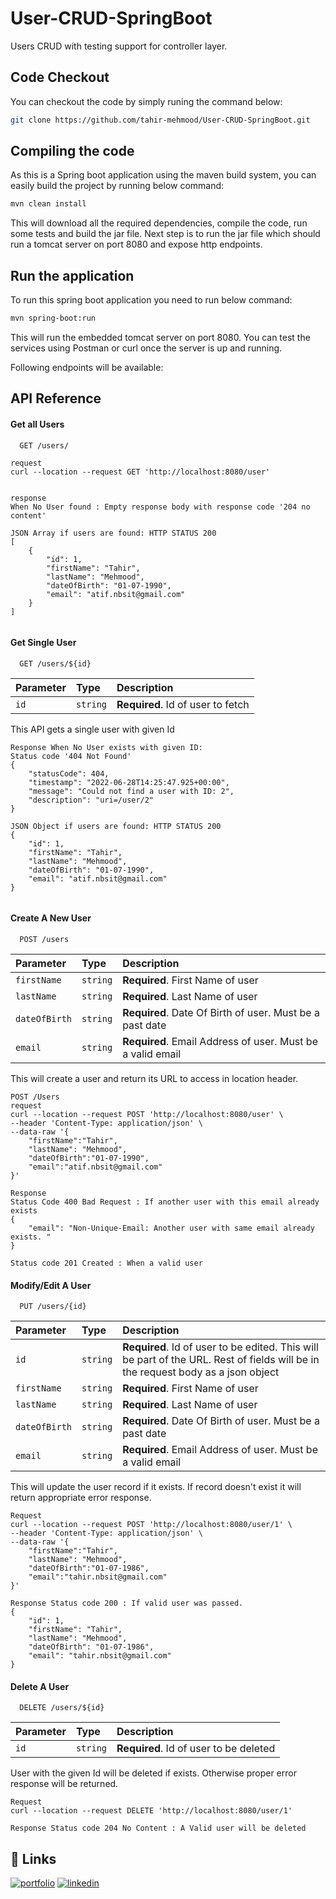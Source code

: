 # User-CRUD-SpringBoot
Users CRUD with testing support for controller layer.

## Code Checkout
You can checkout the code by simply runing the command below:

```bash
git clone https://github.com/tahir-mehmood/User-CRUD-SpringBoot.git
```

## Compiling the code
As this is a Spring boot application using the maven build system, you can easily build the project by running below command:

```bash
mvn clean install
```

This will download all the required dependencies, compile the code, run some tests and build the jar file.
Next step is to run the jar file which should run a tomcat server on port 8080 and expose http endpoints. 

## Run the application
To run this spring boot application you need to run below command:

```bash
mvn spring-boot:run
```
This will run the embedded tomcat server on port 8080. You can test the services using Postman or curl once the server is up and running.

Following endpoints will be available:



## API Reference

#### Get all Users

```http
  GET /users/
```

```
request
curl --location --request GET 'http://localhost:8080/user'


response
When No User found : Empty response body with response code '204 no content'

JSON Array if users are found: HTTP STATUS 200
[
    {
        "id": 1,
        "firstName": "Tahir",
        "lastName": "Mehmood",
        "dateOfBirth": "01-07-1990",
        "email": "atif.nbsit@gmail.com"
    }
]


```
 
#### Get Single User

```http
  GET /users/${id}
```

| Parameter | Type     | Description                       |
| :-------- | :------- | :-------------------------------- |
| `id`      | `string` | **Required**. Id of user to fetch |

This API gets a single user with given Id

```
Response When No User exists with given ID:
Status code '404 Not Found'
{
    "statusCode": 404,
    "timestamp": "2022-06-28T14:25:47.925+00:00",
    "message": "Could not find a user with ID: 2",
    "description": "uri=/user/2"
}

JSON Object if users are found: HTTP STATUS 200
{
    "id": 1,
    "firstName": "Tahir",
    "lastName": "Mehmood",
    "dateOfBirth": "01-07-1990",
    "email": "atif.nbsit@gmail.com"
}


```


#### Create A New User
```http
  POST /users
```

| Parameter | Type     | Description                       |
| :-------- | :------- | :-------------------------------- |
| `firstName`      | `string` | **Required**. First Name of user |
| `lastName`      | `string` | **Required**. Last Name of user|
| `dateOfBirth`      | `string` | **Required**. Date Of Birth of user. Must be a past date  |
| `email`      | `string` | **Required**. Email Address  of user. Must be a valid email|

This will create a user and return its URL to access in location header.

```http
POST /Users
request
curl --location --request POST 'http://localhost:8080/user' \
--header 'Content-Type: application/json' \
--data-raw '{
    "firstName":"Tahir",
    "lastName": "Mehmood",
    "dateOfBirth":"01-07-1990",
    "email":"atif.nbsit@gmail.com"
}'

Response
Status Code 400 Bad Request : If another user with this email already exists
{
    "email": "Non-Unique-Email: Another user with same email already exists. "
}

Status code 201 Created : When a valid user

```



#### Modify/Edit A User
```http
  PUT /users/{id}
```

| Parameter | Type     | Description                       |
| :-------- | :------- | :-------------------------------- |
| `id`      | `string` | **Required**. Id of user to be edited. This will be part of the URL. Rest of fields will be in the request body as a json object |
| `firstName`      | `string` | **Required**. First Name of user |
| `lastName`      | `string` | **Required**. Last Name of user|
| `dateOfBirth`      | `string` | **Required**. Date Of Birth of user. Must be a past date  |
| `email`      | `string` | **Required**. Email Address  of user. Must be a valid email|

This will update the user record if it exists. If record doesn't exist it will return appropriate error response.

```
Request
curl --location --request POST 'http://localhost:8080/user/1' \
--header 'Content-Type: application/json' \
--data-raw '{
    "firstName":"Tahir",
    "lastName": "Mehmood",
    "dateOfBirth":"01-07-1986",
    "email":"tahir.nbsit@gmail.com"
}'

Response Status code 200 : If valid user was passed.
{
    "id": 1,
    "firstName": "Tahir",
    "lastName": "Mehmood",
    "dateOfBirth": "01-07-1986",
    "email": "tahir.nbsit@gmail.com"
}
```

#### Delete A User

```http
  DELETE /users/${id}
```

| Parameter | Type     | Description                       |
| :-------- | :------- | :-------------------------------- |
| `id`      | `string` | **Required**. Id of user to be deleted |

User with the given Id will be deleted if exists. Otherwise proper error response will be returned.

```
Request
curl --location --request DELETE 'http://localhost:8080/user/1'

Response Status code 204 No Content : A Valid user will be deleted
```

 ## 🔗 Links
[![portfolio](https://img.shields.io/badge/my_portfolio-000?style=for-the-badge&logo=ko-fi&logoColor=white)](https://github.com/tahir-mehmood)
[![linkedin](https://img.shields.io/badge/linkedin-0A66C2?style=for-the-badge&logo=linkedin&logoColor=white)](https://www.linkedin.com/in/tahirmehmood04/)






